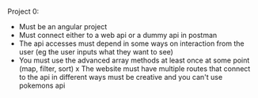 Project 0:
- Must be an angular project
- Must connect either to a web api or a dummy api in postman
- The api accesses must depend in some ways on interaction from the user (eg the user inputs what they want to see)
- You must use the advanced array methods at least once at some point (map, filter, sort)
x The website must have multiple routes that connect to the api in different ways
must be creative and you can't use pokemons api
